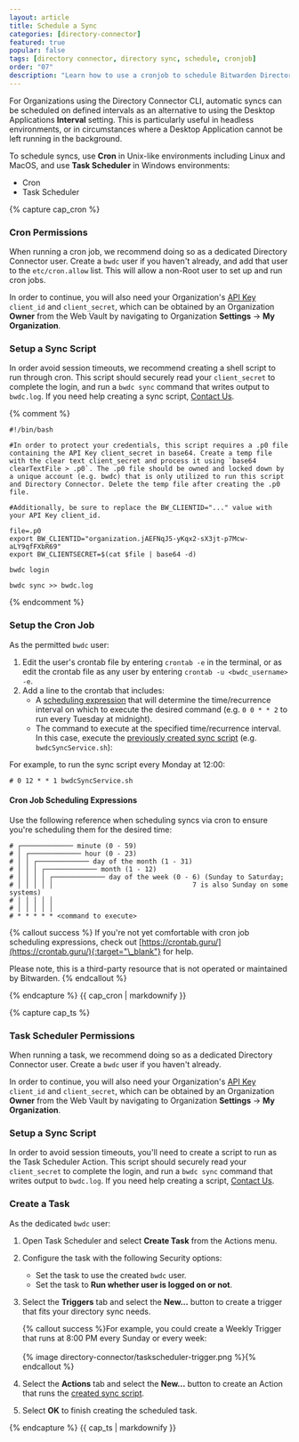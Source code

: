 ```yaml
---
layout: article
title: Schedule a Sync
categories: [directory-connector]
featured: true
popular: false
tags: [directory connector, directory sync, schedule, cronjob]
order: "07"
description: "Learn how to use a cronjob to schedule Bitwarden Directory Connector syncs of users and groups."
---
```


For Organizations using the Directory Connector CLI, automatic syncs can be scheduled on defined intervals as an alternative to using the Desktop Applications **Interval** setting. This is particularly useful in headless environments, or in circumstances where a Desktop Application cannot be left running in the background.

To schedule syncs, use **Cron** in Unix-like environments including Linux and MacOS, and use **Task Scheduler** in Windows environments:

<ul class="nav nav-tabs" id="myTab" role="tablist">
  <li class="nav-item" role="presentation">
    <a class="nav-link active" id="crontab" data-bs-toggle="tab" data-target="#cron" role="tab" aria-controls="crontab" aria-selected="true">Cron</a>
  </li>
  <li class="nav-item" role="presentation">
    <a class="nav-link" id="tstab" data-bs-toggle="tab" data-target="#ts" role="tab" aria-controls="tstab" aria-selected="false">Task Scheduler</a>
  </li>
</ul>

<div class="tab-content" id="clientsContent">
  <div class="tab-pane show active" id="cron" role="tabpanel" aria-labelledby="crontab">
{% capture cap_cron %}

### Cron Permissions

When running a cron job, we recommend doing so as a dedicated Directory Connector user. Create a `bwdc` user if you haven't already, and add that user to the `etc/cron.allow` list. This will allow a non-Root user to set up and run cron jobs.

In order to continue, you will also need your Organization's [API Key]({{site.baseurl}}/article/public-api/#authentication) `client_id` and `client_secret`, which can be obtained by an Organization **Owner** from the Web Vault by navigating to Organization **Settings** &rarr; **My Organization**.

### Setup a Sync Script

In order avoid session timeouts, we recommend creating a shell script to run through cron. This script should securely read your `client_secret` to complete the login, and run a `bwdc sync` command that writes output to `bwdc.log`. If you need help creating a sync script, [Contact Us](https://bitwarden.com/contact).

{% comment %}
```
#!/bin/bash

#In order to protect your credentials, this script requires a .p0 file containing the API Key client_secret in base64. Create a temp file with the clear text client_secret and process it using `base64 clearTextFile > .p0`. The .p0 file should be owned and locked down by a unique account (e.g. bwdc) that is only utilized to run this script and Directory Connector. Delete the temp file after creating the .p0 file.

#Additionally, be sure to replace the BW_CLIENTID="..." value with your API Key client_id.
​
file=.p0
export BW_CLIENTID="organization.jAEFNqJ5-yKqx2-sX3jt-p7Mcw-aLY9qfFXbR69"
export BW_CLIENTSECRET=$(cat $file | base64 -d)
​
bwdc login
​
bwdc sync >> bwdc.log
```
{% endcomment %}

### Setup the Cron Job

As the permitted `bwdc` user:

1. Edit the user's crontab file by entering `crontab -e` in the terminal, or as edit the crontab file as any user by entering `crontab -u <bwdc_username> -e`.
2. Add a line to the crontab that includes:
   - A [scheduling expression](#cron-job-scheduling-expressions) that will determine the time/recurrence interval on which to execute the desired command (e.g. `0 0 * * 2` to run every Tuesday at midnight).
   - The command to execute at the specified time/recurrence interval. In this case, execute the [previously created sync script](#setup-a-sync-script) (e.g. `bwdcSyncService.sh`):

For example, to run the sync script every Monday at 12:00:

```
# 0 12 * * 1 bwdcSyncService.sh
```

#### Cron Job Scheduling Expressions

Use the following reference when scheduling syncs via cron to ensure you're scheduling them for the desired time:

```
# ┌───────────── minute (0 - 59)
# │ ┌───────────── hour (0 - 23)
# │ │ ┌───────────── day of the month (1 - 31)
# │ │ │ ┌───────────── month (1 - 12)
# │ │ │ │ ┌───────────── day of the week (0 - 6) (Sunday to Saturday;
# │ │ │ │ │                                   7 is also Sunday on some systems)
# │ │ │ │ │
# │ │ │ │ │
# * * * * * <command to execute>
```

{% callout success %}
If you're not yet comfortable with cron job scheduling expressions, check out [https://crontab.guru/](https://crontab.guru/){:target="\_blank"} for help.

Please note, this is a third-party resource that is not operated or maintained by Bitwarden.
{% endcallout %}

{% endcapture %}
{{ cap_cron | markdownify }}
  </div>
  <div class="tab-pane" id="ts" role="tabpanel" aria-labelledby="tstab">
{% capture cap_ts %}

### Task Scheduler Permissions

When running a task, we recommend doing so as a dedicated Directory Connector user. Create a `bwdc` user if you haven't already.

In order to continue, you will also need your Organization's [API Key]({{site.baseurl}}/article/public-api/#authentication) `client_id` and `client_secret`, which can be obtained by an Organization **Owner** from the Web Vault by navigating to Organization **Settings** &rarr; **My Organization**.

### Setup a Sync Script

In order to avoid session timeouts, you'll need to create a script to run as the Task Scheduler Action. This script should securely read your `client_secret` to complete the login, and run a `bwdc sync` command that writes output to `bwdc.log`. If you need help creating a script, [Contact Us](https://bitwarden.com/contact/).

### Create a Task

As the dedicated `bwdc` user:

1. Open Task Scheduler and select **Create Task** from the Actions menu.
2. Configure the task with the following Security options:

   - Set the task to use the created `bwdc` user.
   - Set the task to **Run whether user is logged on or not**.
3. Select the **Triggers** tab and select the **New...** button to create a trigger that fits your directory sync needs.

   {% callout success %}For example, you could create a Weekly Trigger that runs at 8:00 PM every Sunday or every week:<br><br>{% image directory-connector/taskscheduler-trigger.png %}{% endcallout %}
4. Select the **Actions** tab and select the **New...** button to create an Action that runs the [created sync script](#setup-a-sync-script).
5. Select **OK** to finish creating the scheduled task.

{% endcapture %}
{{ cap_ts | markdownify }}
  </div>
</div>
